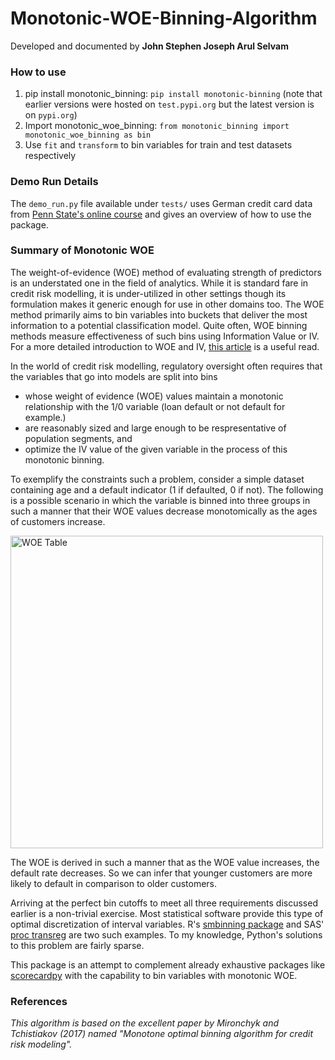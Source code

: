 # Monotonic-WOE-Binning-Algorithm

Developed and documented by **John Stephen Joseph Arul Selvam**

### How to use

1. pip install monotonic_binning: `pip install monotonic-binning` (note that earlier versions were hosted on `test.pypi.org` but the latest version is on `pypi.org`) 
2. Import monotonic_woe_binning: `from monotonic_binning import monotonic_woe_binning as bin`
3. Use `fit` and `transform` to bin variables for train and test datasets respectively

### Demo Run Details

The `demo_run.py` file available under `tests/` uses German credit card data from [Penn State's online course](https://online.stat.psu.edu/stat508/resource/analysis/gcd) and gives an overview of how to use the package.

### Summary of Monotonic WOE 

The weight-of-evidence (WOE) method of evaluating strength of predictors is an understated one in the field of analytics.
While it is standard fare in credit risk modelling, it is under-utilized in other settings though its formulation makes it
generic enough for use in other domains too. The WOE method primarily aims to bin variables into buckets that deliver the most
information to a potential classification model. Quite often, WOE binning methods measure effectiveness of such bins using Information Value
or IV. For a more detailed introduction to WOE and IV, [this article](http://ucanalytics.com/blogs/information-value-and-weight-of-evidencebanking-case/)
is a useful read. 

In the world of credit risk modelling, regulatory oversight often requires that the variables that go into models
are split into bins 

- whose weight of evidence (WOE) values maintain a monotonic relationship with the 1/0 variable (loan default or not default for example.)
- are reasonably sized and large enough to be respresentative of population segments, and
- optimize the IV value of the given variable in the process of this monotonic binning. 

To exemplify the constraints such a problem, consider a simple dataset containing age and a default indicator (1 if defaulted, 0 if not).
The following is a possible scenario in which the variable is binned into three groups in such a manner that their WOE values decrease monotomically
as the ages of customers increase. 

<a href="https://drive.google.com/uc?export=view&id=10NHDsJQbZRgO3QQGK2dMkoAmzJxtQR_A"><img src="https://drive.google.com/uc?export=view&id=10NHDsJQbZRgO3QQGK2dMkoAmzJxtQR_A" style="width: 500px; max-width: 100%; height: auto" title="WOE Table" /></a>

The WOE is derived in such a manner that as the WOE value increases, the default rate decreases. So we can infer 
that younger customers are more likely to default in comparison to older customers.

Arriving at the perfect bin cutoffs to meet all three requirements discussed earlier is a non-trivial exercise. Most statistical software
provide this type of optimal discretization of interval variables. R's [smbinning package](https://cran.r-project.org/web/packages/smbinning/smbinning.pdf)
and SAS' [proc transreg](https://statcompute.wordpress.com/2017/09/24/granular-monotonic-binning-in-sas/) are two such examples. To my knowledge, Python's solutions to this problem are fairly sparse. 

This package is an attempt to complement already exhaustive packages like [scorecardpy](https://github.com/ShichenXie/scorecardpy) with the capability to bin variables with monotonic WOE.

### References

_This algorithm is based on the excellent paper by Mironchyk and Tchistiakov (2017) named "Monotone	optimal	binning	algorithm for credit risk modeling"._
